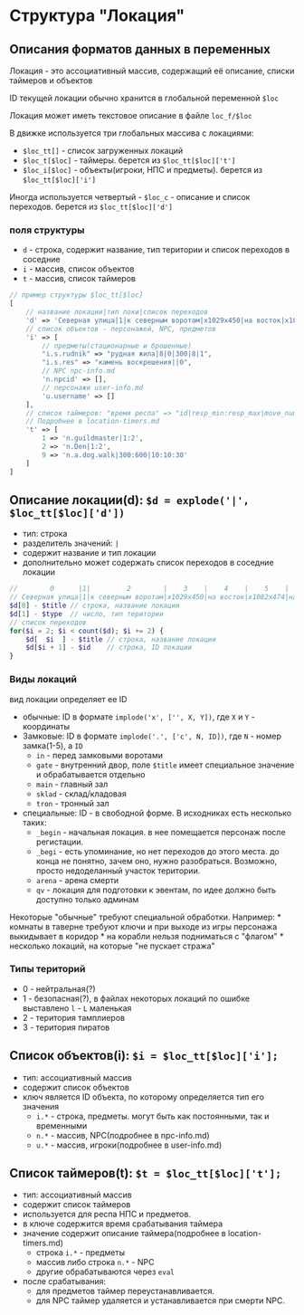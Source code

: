 # Структура "Локация"

## Описания форматов данных в переменных

Локация - это ассоциативный массив, содержащий её описание, списки таймеров и объектов

ID текущей локации обычно хранится в глобальной переменной `$loc`

Локация может иметь текстовое описание в файле `loc_f/$loc`

В движке используется три глобальных массива с локациями:
* `$loc_tt[]` - список загруженных локаций
* `$loc_t[$loc]` - таймеры. берется из `$loc_tt[$loc]['t']`
* `$loc_i[$loc]` - объекты(игроки, НПС и предметы). берется из `$loc_tt[$loc]['i']`

Иногда используется четвертый - `$loc_c` - описание и список переходов. берется из `$loc_tt[$loc]['d']`

### поля структуры

* `d` - строка, содержит название, тип територии и список переходов в соседние
* `i` - массив, список объектов
* `t` - массив, список таймеров

```php
// пример структуры $loc_tt[$loc]
[
    // название локации|тип локи|список переходов
    'd' => 'Северная улица|1|к северным воротам|x1029x450|на восток|x1082x474|на юг|x1039x492|на запад|x1017x471',
    // список объектов - персонажей, NPC, предметов
    'i' => [
        // предметы(стационарные и брошенные)
        "i.s.rudnik" => "рудная жила|8|0|300|8|1",
        "i.s.res" => "камень воскрешения||0",
        // NPC npc-info.md
        'n.npcid' => [],
        // персонажи user-info.md
        'u.username' => []
    ],
    // список таймеров: "время респа" => "id|resp_min:resp_max|move_num:time_min:time_max"
    // Подробнее в location-timers.md
    't' => [
        1 => 'n.guildmaster|1:2',
        2 => 'n.Den|1:2',
        9 => 'n.a.dog.walk|300:600|10:10:30'
    ]
]
```
## Описание локации(d): `$d = explode('|', $loc_tt[$loc]['d'])`

* тип: строка
* разделитель значений: `|`
* содержит название и тип локации
* дополнительно может содержать список переходов в соседние локации

```php
//        0      |1|         2        |    3    |    4    |    5    |  6  |    7    |   8    |    9
// Северная улица|1|к северным воротам|x1029x450|на восток|x1082x474|на юг|x1039x492|на запад|x1017x471
$d[0] - $title // строка, название локации
$d[1] - $type  // число, тип територии
// список переходов
for($i = 2; $i < count($d); $i += 2) {
    $d[  $i  ] - $title // строка, название локации
    $d[$i + 1] - $id    // строка, ID локации
}
```
### Виды локаций

вид локации определяет ее ID
* обычные: ID в формате `implode('x', ['', X, Y])`, где `X` и `Y` - координаты
* Замковые: ID в формате `implode('.', ['c', N, ID])`, где `N` - номер замка(1-5), а `ID`
    * `in` - перед замковыми воротами
    * `gate` - внутренний двор, поле `$title` имеет специальное значение и обрабатывается отдельно 
    * `main` - главный зал
    * `sklad` - склад/кладовая
    * `tron` - тронный зал
* специальные: ID - в свободной форме. В исходниках есть несколько таких:
    * `_begin` - начальная локация. в нее помещается персонаж после регистации.
    * `_begi` - есть упоминание, но нет переходов до этого места.
        до конца не понятно, зачем оно, нужно разобраться.
        Возможно, просто недоделанный участок територии.
    * `arena` - арена смерти
    * `qv` - локация для подготовки к эвентам, по идее должно быть доступно только админам

Некоторые "обычные" требуют специальной обработки. Например:
    * комнаты в таверне требуют ключи и при выходе из игры персонажа выкидывает в коридор
    * на корабли нельзя подниматься с "флагом"
    * несколько локаций, на которые "не пускает стража"

### Типы територий

* 0 - нейтральная(?)
* 1 - безопасная(?), в файлах некоторых локаций по ошибке выставлено `l` - `L` маленькая
* 2 - територия тамплиеров
* 3 - територия пиратов

## Список объектов(i): `$i = $loc_tt[$loc]['i'];`

* тип: ассоциативный массив
* содержит список объектов
* ключ является ID объекта, по которому определяется тип его значения
    * `i.*` - строка, предметы. могут быть как постоянными, так и временными
    * `n.*` - массив, NPC(подробнее в npc-info.md)
    * `u.*` - массив, игроки(подробнее в user-info.md)

## Список таймеров(t): `$t = $loc_tt[$loc]['t'];`

* тип: ассоциативный массив
* содержит список таймеров
* используется для респа НПС и предметов.
* в ключе содержится время срабатывания таймера
* значение содержит описание таймера(подробнее в location-timers.md)
    * строка `i.*` - предметы
    * массив либо строка `n.*` - NPC
    * другие обрабатываются через `eval`
* после срабатывания:
    * для предметов таймер переустанавливается.
    * для NPC таймер удаляется и устанавливается при смерти NPC.
